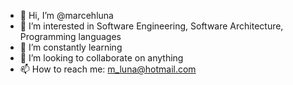 - 👋 Hi, I’m @marcehluna
- 👀 I’m interested in Software Engineering, Software Architecture, Programming languages
- 🌱 I’m  constantly learning
- 💞️ I’m looking to collaborate on anything 
- 📫 How to reach me: m_luna@hotmail.com

<!---
marcehluna/marcehluna is a ✨ special ✨ repository because its `README.md` (this file) appears on your GitHub profile.
You can click the Preview link to take a look at your changes.
--->
